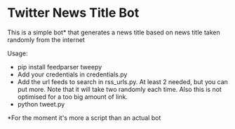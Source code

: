 # Twitter News Title Bot

This is a simple bot* that generates a news title based on news title 
taken randomly from the internet

Usage:
- pip install feedparser tweepy
- Add your credentials in credentials.py
- Add the url feeds to search in rss_urls.py. At least 2 needed, but you can put more.
Note that it will take two randomly each time. Also this is not optimised for a too big
amount of link.
- python tweet.py

*For the moment it's more a script than an actual bot